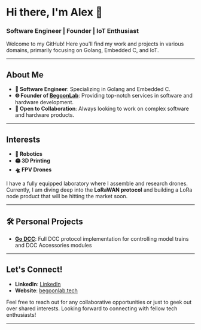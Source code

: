 # Hi there, I'm Alex 👋

### Software Engineer | Founder | IoT Enthusiast

Welcome to my GitHub! Here you'll find my work and projects in various domains, primarily focusing on Golang, Embedded C, and IoT.

---

## About Me

- **🔧 Software Engineer**: Specializing in Golang and Embedded C.
- **🌐 Founder of [BegoonLab](https://begoonlab.tech/en/services/)**: Providing top-notch services in software and hardware development.
- **🤝 Open to Collaboration**: Always looking to work on complex software and hardware products.

---

## Interests

- **🤖 Robotics**
- **🖨️ 3D Printing**
- **🛸 FPV Drones**

I have a fully equipped laboratory where I assemble and research drones. Currently, I am diving deep into the **LoRaWAN protocol** and building a LoRa node product that will be hitting the market soon.

---

## 🛠️ Personal Projects
- **[Go DCC](https://github.com/BegoonLab/go-dcc)**: Full DCC protocol implementation for controlling model trains and DCC Accessories modules
  
---

## Let's Connect!

- **LinkedIn**: [LinkedIn](https://www.linkedin.com/in/alexander-begoon/)
- **Website**: [begoonlab.tech](https://begoonlab.tech/en/)

Feel free to reach out for any collaborative opportunities or just to geek out over shared interests. Looking forward to connecting with fellow tech enthusiasts!

---
